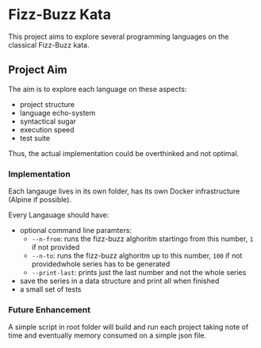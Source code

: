 # Fizz-Buzz Kata

This project aims to explore several programming languages on the classical Fizz-Buzz kata.

## Project Aim

The aim is to explore each language on these aspects:

* project structure
* language echo-system
* syntactical sugar
* execution speed
* test suite

Thus, the actual implementation could be overthinked and not optimal.

### Implementation

Each langauge lives in its own folder, has its own Docker infrastructure (Alpine if possible).

Every Langauage should have:

* optional command line paramters:
    * `--n-from`: runs the fizz-buzz alghoritm startingo from this number, `1` if not provided
    * `--n-to`: runs the fizz-buzz alghoritm up to this number, `100` if not providedwhole series has to be generated
    * `--print-last`: prints just the last number and not the whole series
* save the series in a data structure and print all when finished
* a small set of tests

### Future Enhancement

A simple script in root folder will build and run each project taking note of time and eventually memory consumed on a simple json file.
